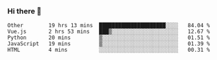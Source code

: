 ### Hi there 👋

<!--
**Hundeklemmen/Hundeklemmen** is a ✨ _special_ ✨ repository because its `README.md` (this file) appears on your GitHub profile.

Here are some ideas to get you started:

- 🔭 I’m currently working on ...
- 🌱 I’m currently learning ...
- 👯 I’m looking to collaborate on ...
- 🤔 I’m looking for help with ...
- 💬 Ask me about ...
- 📫 How to reach me: ...
- 😄 Pronouns: ...
- ⚡ Fun fact: ...
-->
<!--START_SECTION:waka-->
```text
Other        19 hrs 13 mins  █████████████████████░░░░   84.04 % 
Vue.js       2 hrs 53 mins   ███▒░░░░░░░░░░░░░░░░░░░░░   12.67 % 
Python       20 mins         ▒░░░░░░░░░░░░░░░░░░░░░░░░   01.51 % 
JavaScript   19 mins         ▒░░░░░░░░░░░░░░░░░░░░░░░░   01.39 % 
HTML         4 mins          ░░░░░░░░░░░░░░░░░░░░░░░░░   00.31 % 
```
<!--END_SECTION:waka-->
